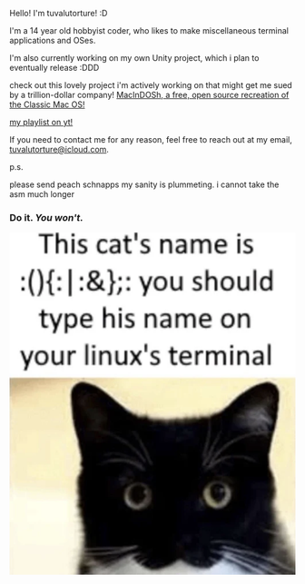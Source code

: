 Hello! I'm tuvalutorture! :D

I'm a 14 year old hobbyist coder, who likes to make miscellaneous terminal applications and OSes. 

I'm also currently working on my own Unity project, which i plan to eventually release :DDD

check out this lovely project i'm actively working on that might get me sued by a trillion-dollar company! [MacInDOSh, a free, open source recreation of the Classic Mac OS!](https://github.com/turrnutorg/MacInDOSh)

[my playlist on yt!](https://www.youtube.com/playlist?list=PLmJ5F-0P_7Fos94aCj0AHz82Fozx6nWkU)

If you need to contact me for any reason, feel free to reach out at my email, tuvalutorture@icloud.com.

p.s.

please send peach schnapps my sanity is plummeting. i cannot take the asm much longer

### Do it. ***You won't.***
![KITTY.](FORKBOMB_CAT.png)
